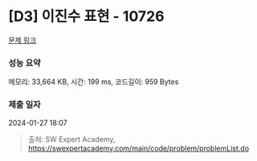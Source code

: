 # [D3] 이진수 표현 - 10726 

[문제 링크](https://swexpertacademy.com/main/code/problem/problemDetail.do?contestProbId=AXRSXf_a9qsDFAXS) 

### 성능 요약

메모리: 33,664 KB, 시간: 199 ms, 코드길이: 959 Bytes

### 제출 일자

2024-01-27 18:07



> 출처: SW Expert Academy, https://swexpertacademy.com/main/code/problem/problemList.do